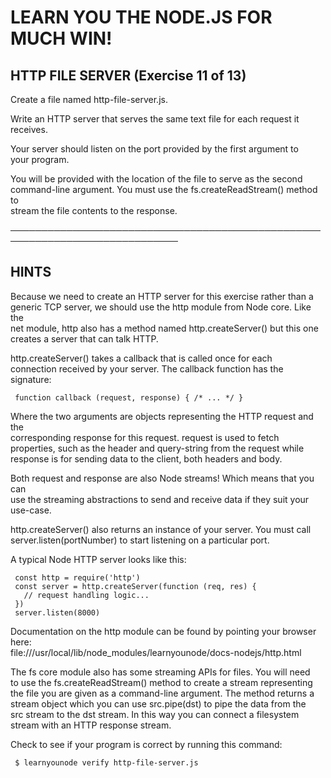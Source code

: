 # LEARN YOU THE NODE.JS FOR MUCH WIN!

## HTTP FILE SERVER (Exercise 11 of 13)

Create a file named http-file-server.js.

Write an HTTP server that serves the same text file for each request it  
 receives.

Your server should listen on the port provided by the first argument to  
 your program.

You will be provided with the location of the file to serve as the second  
 command-line argument. You must use the fs.createReadStream() method to  
 stream the file contents to the response.

─────────────────────────────────────────────────────────────────────────────

## HINTS

Because we need to create an HTTP server for this exercise rather than a  
 generic TCP server, we should use the http module from Node core. Like the  
 net module, http also has a method named http.createServer() but this one  
 creates a server that can talk HTTP.

http.createServer() takes a callback that is called once for each  
 connection received by your server. The callback function has the  
 signature:

     function callback (request, response) { /* ... */ }

Where the two arguments are objects representing the HTTP request and the  
 corresponding response for this request. request is used to fetch  
 properties, such as the header and query-string from the request while  
 response is for sending data to the client, both headers and body.

Both request and response are also Node streams! Which means that you can  
 use the streaming abstractions to send and receive data if they suit your  
 use-case.

http.createServer() also returns an instance of your server. You must call  
 server.listen(portNumber) to start listening on a particular port.

A typical Node HTTP server looks like this:

     const http = require('http')
     const server = http.createServer(function (req, res) {
       // request handling logic...
     })
     server.listen(8000)

Documentation on the http module can be found by pointing your browser  
 here:  
 file:///usr/local/lib/node_modules/learnyounode/docs-nodejs/http.html

The fs core module also has some streaming APIs for files. You will need  
 to use the fs.createReadStream() method to create a stream representing  
 the file you are given as a command-line argument. The method returns a  
 stream object which you can use src.pipe(dst) to pipe the data from the  
 src stream to the dst stream. In this way you can connect a filesystem  
 stream with an HTTP response stream.

Check to see if your program is correct by running this command:

     $ learnyounode verify http-file-server.js
